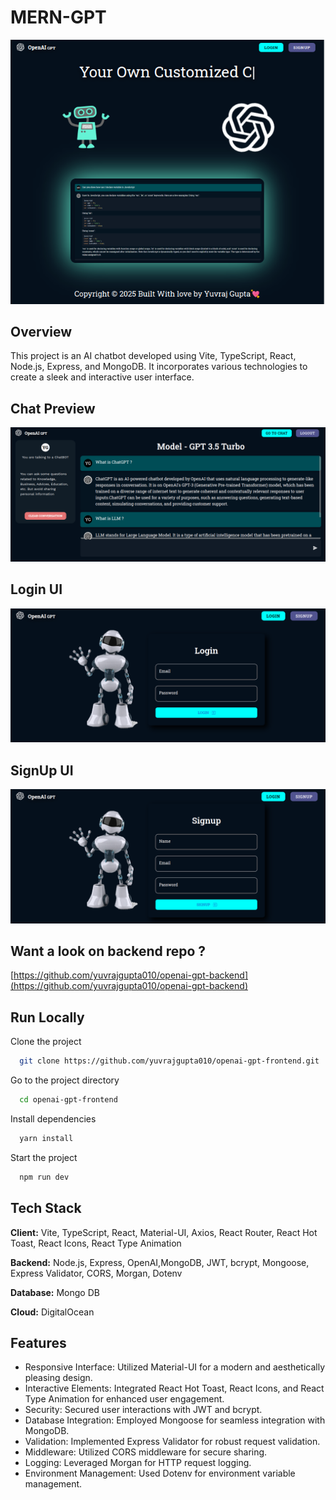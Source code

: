 # MERN-GPT

![home-ui.png](https://github.com/yuvrajgupta010/openai-gpt-frontend/blob/main/public/screenshots/home-ui.png?raw=true)

## Overview
This project is an AI chatbot developed using Vite, TypeScript, React, Node.js, Express, and MongoDB. It incorporates various technologies to create a sleek and interactive user interface.

## Chat Preview
  
![prompt.png](https://github.com/yuvrajgupta010/openai-gpt-frontend/blob/main/public/screenshots/promts.png?raw=true)

## Login UI
  
![login-ui.png](https://github.com/yuvrajgupta010/openai-gpt-frontend/blob/main/public/screenshots/login-ui.png?raw=true)

## SignUp UI
  
![signup-ui.png](https://github.com/yuvrajgupta010/openai-gpt-frontend/blob/main/public/screenshots/signup-ui.png?raw=true)

<!-- Add more screenshots and captions as needed -->

## Want a look on backend repo ?

[https://github.com/yuvrajgupta010/openai-gpt-backend](https://github.com/yuvrajgupta010/openai-gpt-backend)

## Run Locally

Clone the project

```bash
  git clone https://github.com/yuvrajgupta010/openai-gpt-frontend.git
```

Go to the project directory

```bash
  cd openai-gpt-frontend
```

Install dependencies

```bash
  yarn install
```

Start the project

```bash
  npm run dev
```

## Tech Stack

**Client:** Vite, TypeScript, React, Material-UI, Axios, React Router, React Hot Toast, React Icons, React Type Animation

**Backend:** Node.js, Express, OpenAI,MongoDB, JWT, bcrypt, Mongoose, Express Validator, CORS, Morgan, Dotenv

**Database:** Mongo DB

**Cloud:** DigitalOcean

## Features
- Responsive Interface: Utilized Material-UI for a modern and aesthetically pleasing design.
- Interactive Elements: Integrated React Hot Toast, React Icons, and React Type Animation for enhanced user engagement.
- Security: Secured user interactions with JWT and bcrypt.
- Database Integration: Employed Mongoose for seamless integration with MongoDB.
- Validation: Implemented Express Validator for robust request validation.
- Middleware: Utilized CORS middleware for secure sharing.
- Logging: Leveraged Morgan for HTTP request logging.
- Environment Management: Used Dotenv for environment variable management.
